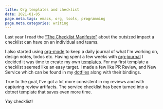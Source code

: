 ```yaml
---
title: Org templates and checklist
date: 2021-01-05
page.meta.tags: emacs, org, tools, programming
page.meta.categories: writing
---
```


Last year I read the [“The Checklist Manifesto”](http://atulgawande.com/book/the-checklist-manifesto/) about the
outsized impact a checklist can have on an individual and teams.

I also started using [org-mode](https://orgmode.org/) to keep a daily journal of what I'm working on, design notes,
todos etc. Having spent a few weeks with [org-journal](https://github.com/bastibe/org-journal) I decided it was time to
create my own [templates](https://orgmode.org/manual/Capture-templates.html). For my first template a checklist seemed
like an easy target. I made a few like PR Review, and New Service which can be found in
my [dotfiles](https://github.com/n0mn0m/dotfiles/tree/s/.emacs.d/org-templates) along with their bindings.

True to the goal, I’ve got a lot more consistent in my reviews and with capturing review artifacts. The service
checklist has been turned into a dotnet template that saves even more time.

Yay checklist!
